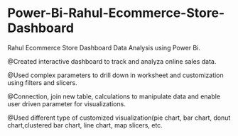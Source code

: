# Power-Bi-Rahul-Ecommerce-Store-Dashboard
Rahul Ecommerce Store Dashboard Data Analysis using Power Bi.

@Created interactive dashboard to track and analyza online sales data.

@Used complex parameters to drill down in worksheet and customization using filters and slicers.

@Connection, join new table, calculations to manipulate data and enable user driven parameter for visualizations.

@Used different type of customized visualization(pie chart, bar chart, donut chart,clustered bar chart, line chart, map slicers, etc.
